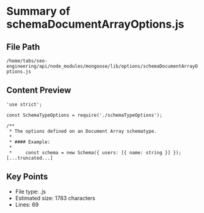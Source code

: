 # Summary of schemaDocumentArrayOptions.js
  
## File Path
`/home/tabs/seo-engineering/api/node_modules/mongoose/lib/options/schemaDocumentArrayOptions.js`

## Content Preview
```
'use strict';

const SchemaTypeOptions = require('./schemaTypeOptions');

/**
 * The options defined on an Document Array schematype.
 *
 * #### Example:
 *
 *     const schema = new Schema({ users: [{ name: string }] });
[...truncated...]
```

## Key Points
- File type: .js
- Estimated size: 1783 characters
- Lines: 69
